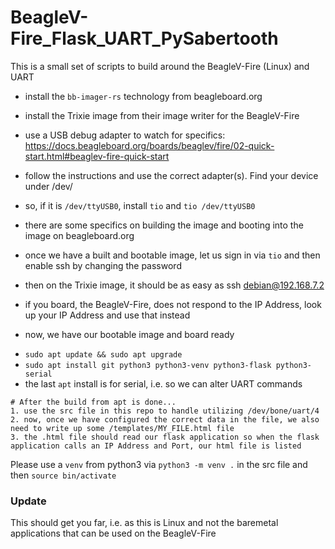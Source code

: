 # BeagleV-Fire_Flask_UART_PySabertooth
This is a small set of scripts to build around the BeagleV-Fire (Linux) and UART

- install the `bb-imager-rs` technology from beagleboard.org
- install the Trixie image from their image writer for the BeagleV-Fire
- use a USB debug adapter to watch for specifics: https://docs.beagleboard.org/boards/beaglev/fire/02-quick-start.html#beaglev-fire-quick-start
- follow the instructions and use the correct adapter(s). Find your device under /dev/
- so, if it is `/dev/ttyUSB0`, install `tio` and `tio /dev/ttyUSB0`

- there are some specifics on building the image and booting into the image on beagleboard.org
- once we have a built and bootable image, let us sign in via `tio` and then enable ssh by changing the password
- then on the Trixie image, it should be as easy as ssh debian@192.168.7.2
- if you board, the BeagleV-Fire, does not respond to the IP Address, look up your IP Address and use that instead

- now, we have our bootable image and board ready
* `sudo apt update && sudo apt upgrade`
* `sudo apt install git python3 python3-venv python3-flask python3-serial`
* the last `apt` install is for serial, i.e. so we can alter UART commands

```
# After the build from apt is done...
1. use the src file in this repo to handle utilizing /dev/bone/uart/4
2. now, once we have configured the correct data in the file, we also need to write up some /templates/MY_FILE.html file
3. the .html file should read our flask application so when the flask application calls an IP Address and Port, our html file is listed
```

Please use a `venv` from python3 via `python3 -m venv .` in the src file and then `source bin/activate`

### Update
This should get you far, i.e. as this is Linux and not the baremetal applications that can be used on the BeagleV-Fire
